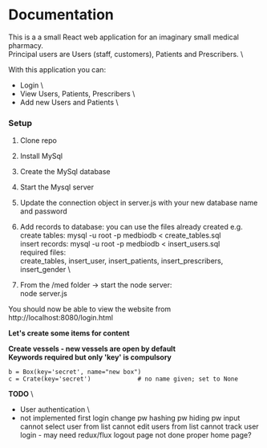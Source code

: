 # Documentation

This is a a small React web application for an imaginary small medical pharmacy. \
Principal users are Users (staff, customers), Patients and Prescribers. \

With this application you can:
- Login \
- View Users, Patients, Prescribers \
- Add new Users and Patients \

### Setup
1. Clone repo
2. Install MySql
3. Create the MySql database
4. Start the Mysql server
5. Update the connection object in server.js with your new database name and password
6. Add records to database: you can use the files already created e.g. \
   create tables: mysql -u root -p medbiodb < create_tables.sql \
   insert records: mysql -u root -p medbiodb < insert_users.sql \
   required files: \
   create_tables, insert_user, insert_patients, insert_prescribers, insert_gender \  

7. From the /med folder -> start the node server: \
   node server.js

You should now be able to view the website from \
http://localhost:8080/login.html


**Let's create some items for content**


**Create vessels - new vessels are open by default** \
**Keywords required but only 'key' is compulsory**
```
b = Box(key='secret', name="new box")
c = Crate(key='secret')             # no name given; set to None
```

**TODO** \
- User authentication \
- not implemented
first login change pw
hashing pw
hiding pw input
cannot select user from list
cannot edit users from list
cannot track user login - may need redux/flux
logout page not done
proper home page?


